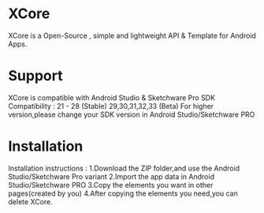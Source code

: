 # XCore
XCore is a Open-Source , simple and lightweight API &amp; Template for Android Apps.
# Support
XCore is compatible with Android Studio & Sketchware Pro
SDK Compatibility :
21 - 28 (Stable)
29,30,31,32,33 (Beta)
For higher version,please change your SDK version in Android Studio/Sketchware PRO
# Installation
Installation instructions :
1.Download the ZIP folder,and use the Android Studio/Sketchware Pro variant
2.Import the app data in Android Studio/Sketchware PRO
3.Copy the elements you want in other pages(created by you)
4.After copying the elements you need,you can delete XCore.


